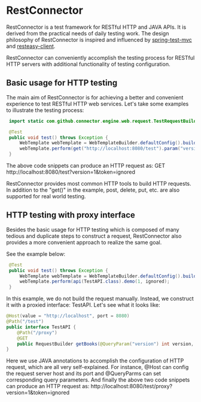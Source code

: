 # RestConnector
RestConnector is a test framework for RESTful HTTP and JAVA APIs. It is derived from the practical needs of daily testing work. The design philosophy of RestConnector is inspired and influenced by [spring-test-mvc](https://github.com/spring-projects/spring-test-mvc) and [resteasy-client](https://github.com/resteasy/Resteasy).

RestConnector can conveniently accomplish the testing process for RESTful HTTP servers with additional functionality of testing configuration.

## Basic usage for HTTP testing
The main aim of RestConnector is for achieving a better and convenient experience to test RESTful HTTP web services. Let's take some examples to illustrate the testing process:

```java
 import static com.github.connector.engine.web.request.TestRequestBuilders.*;

 @Test
 public void test() throws Exception {
     WebTemplate webTemplate = WebTemplateBuilder.defaultConfig().build();
     webTemplate.perform(get("http://localhost:8080/test").param("version", 1).param("token","ignored"));
 }
```

The above code snippets can produce an HTTP request as: GET http://localhost:8080/test?version=1&token=ignored

RestConnector provides most common HTTP tools to build HTTP requests. In addition to the "get()" in the example, post, delete, put, etc. are also supported for real world testing.

## HTTP testing with proxy interface
Besides the basic usage for HTTP testing which is composed of many tedious and duplicate steps to construct a request, RestConnector also provides a more convenient approach to realize the same goal.

See the example below:
```java
 @Test
 public void test() throws Exception {
     WebTemplate webTemplate = WebTemplateBuilder.defaultConfig().build();
     webTemplate.perform(api(TestAPI.class).demo(1, ignored);
 }
```

In this example, we do not build the request manually. Instead, we construct it with a proxied interface: TestAPI. Let's see what it looks like:
```java
@Host(value = "http://localhost", port = 8080)
@Path("/test")
public interface TestAPI {
    @Path("/proxy")
    @GET
    public RequestBuilder getBooks(@QueryParam("version") int version, @QueryParam("token") String token);
}
```

Here we use JAVA annotations to accomplish the configuration of HTTP request, which are all very self-explained. For instance, @Host can config the request server host and its port and @QueryParms can set corresponding query parameters. And finally the above two code snippets can produce an HTTP request as: http://localhost:8080/test/proxy?version=1&token=ignored
